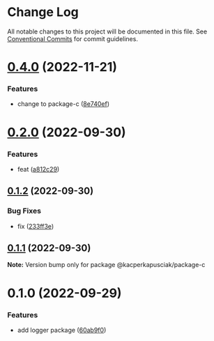 # Change Log

All notable changes to this project will be documented in this file.
See [Conventional Commits](https://conventionalcommits.org) for commit guidelines.

# [0.4.0](https://github.com/kacperkapusciak/semantic-release-playground/compare/@kacperkapusciak/package-c@0.3.0...@kacperkapusciak/package-c@0.4.0) (2022-11-21)

### Features

* change to package-c ([8e740ef](https://github.com/kacperkapusciak/semantic-release-playground/commit/8e740efa8b5e315d7ef8449dcabc2500b101efe3))

# [0.2.0](https://github.com/kacperkapusciak/semantic-release-playground/compare/@kacperkapusciak/package-c@0.1.2...@kacperkapusciak/package-c@0.2.0) (2022-09-30)

### Features

- feat ([a812c29](https://github.com/kacperkapusciak/semantic-release-playground/commit/a812c29f0637439e417a6baf42eca0f34240486e))

## [0.1.2](https://github.com/kacperkapusciak/semantic-release-playground/compare/@kacperkapusciak/package-c@0.1.1...@kacperkapusciak/package-c@0.1.2) (2022-09-30)

### Bug Fixes

- fix ([233ff3e](https://github.com/kacperkapusciak/semantic-release-playground/commit/233ff3ea7675ab78f60d34da6b12bc0ada7993d2))

## [0.1.1](https://github.com/kacperkapusciak/semantic-release-playground/compare/@kacperkapusciak/package-c@0.1.0...@kacperkapusciak/package-c@0.1.1) (2022-09-30)

**Note:** Version bump only for package @kacperkapusciak/package-c

# 0.1.0 (2022-09-29)

### Features

- add logger package ([60ab9f0](https://github.com/kacperkapusciak/semantic-release-playground/commit/60ab9f0fb49c7c8686964f0d3fe32c38017faec6))
